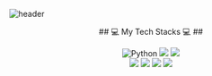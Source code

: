 ![header](https://capsule-render.vercel.app/api?type=wave&color=auto&height=300&section=header&text=Yongyeon%20Kim&fontSize=90)
<div align="center">
  ## 💻 My Tech Stacks 💻 ##
  
  ![Python](https://img.shields.io/badge/Python-3776AB.svg?style=for-the-badge&logo=Python&logoColor=white)
  <img src="https://img.shields.io/badge/Pytorch-EE4C2C?style=for-the-badge&logo=Pytorch&logoColor=white"/>
  <img src="https://img.shields.io/badge/TensorFlow-FF6F00?style=for-the-badge&logo=Tensorflow&logoColor=white"/> <br/>
  <img src="https://img.shields.io/badge/Docker-2496ED?style=for-the-badge&logo=Docker&logoColor=white"/>
  <img src="https://img.shields.io/badge/Linux-FCC624?style=for-the-badge&logo=Linux&logoColor=white"/>
  <img src="https://img.shields.io/badge/MySQL-4479A1?style=for-the-badge&logo=MySQL&logoColor=white"/>
  <img src="https://img.shields.io/badge/MongoDB-47A248?style=for-the-badge&logo=MongoDB&logoColor=white"/>
</div>
